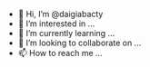 - 👋 Hi, I’m @daigiabacty
- 👀 I’m interested in ...
- 🌱 I’m currently learning ...
- 💞️ I’m looking to collaborate on ...
- 📫 How to reach me ...

<!---
daigiabacty/daigiabacty is a ✨ special ✨ repository because its `README.md` (this file) appears on your GitHub profile.
You can click the Preview link to take a look at your changes.
--->
